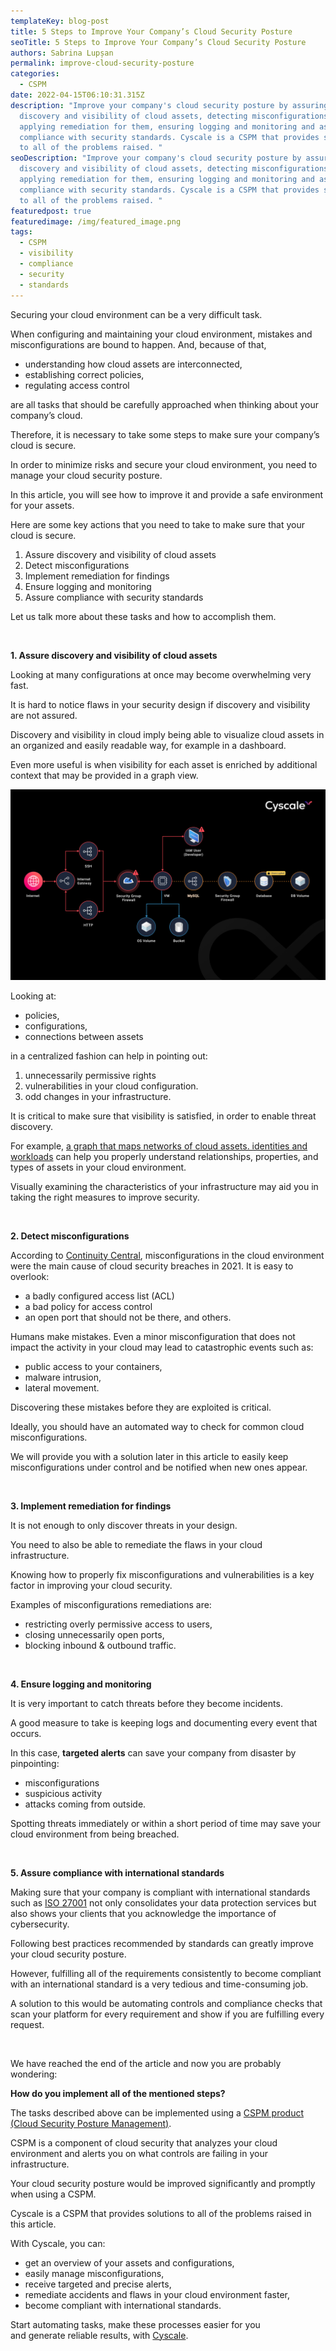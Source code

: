 ```yaml
---
templateKey: blog-post
title: 5 Steps to Improve Your Company’s Cloud Security Posture
seoTitle: 5 Steps to Improve Your Company’s Cloud Security Posture
authors: Sabrina Lupșan
permalink: improve-cloud-security-posture
categories:
  - CSPM
date: 2022-04-15T06:10:31.315Z
description: "Improve your company's cloud security posture by assuring
  discovery and visibility of cloud assets, detecting misconfigurations and
  applying remediation for them, ensuring logging and monitoring and assuring
  compliance with security standards. Cyscale is a CSPM that provides solutions
  to all of the problems raised. "
seoDescription: "Improve your company's cloud security posture by assuring
  discovery and visibility of cloud assets, detecting misconfigurations and
  applying remediation for them, ensuring logging and monitoring and assuring
  compliance with security standards. Cyscale is a CSPM that provides solutions
  to all of the problems raised. "
featuredpost: true
featuredimage: /img/featured_image.png
tags:
  - CSPM
  - visibility
  - compliance
  - security
  - standards
---
```

<!--StartFragment-->

Securing your cloud environment can be a very difficult task.  

When configuring and maintaining your cloud environment, mistakes and misconfigurations are bound to happen. And, because of that, 

* understanding how cloud assets are interconnected, 
* establishing correct policies, 
* regulating access control 

are all tasks that should be carefully approached when thinking about your company’s cloud. 

Therefore, it is necessary to take some steps to make sure your company’s cloud is secure. 

In order to minimize risks and secure your cloud environment, you need to manage your cloud security posture.  

In this article, you will see how to improve it and provide a safe environment for your assets. 

Here are some key actions that you need to take to make sure that your cloud is secure. 

1. Assure discovery and visibility of cloud assets 
2. Detect misconfigurations  
3. Implement remediation for findings 
4. Ensure logging and monitoring 
5. Assure compliance with security standards 

Let us talk more about these tasks and how to accomplish them. 

<br/>

**1. Assure discovery and visibility of cloud assets** 

Looking at many configurations at once may become overwhelming very fast. 

It is hard to notice flaws in your security design if discovery and visibility are not assured. 

Discovery and visibility in cloud imply being able to visualize cloud assets in an organized and easily readable way, for example in a dashboard.  

Even more useful is when visibility for each asset is enriched by additional context that may be provided in a graph view.

![A graph from the Cyscale application.](/img/graph_image.png "The Cyscale Security Knowledge Graph™")

Looking at: 

* policies, 
* configurations, 
* connections between assets 

in a centralized fashion can help in pointing out: 

1. unnecessarily permissive rights 
2. vulnerabilities in your cloud configuration.  
3. odd changes in your infrastructure. 

It is critical to make sure that visibility is satisfied, in order to enable threat discovery. 

For example, [a graph that maps networks of cloud assets. identities and workloads](https://cyscale.com/products/security-knowledge-graph/) can help you properly understand relationships, properties, and types of assets in your cloud environment. 

Visually examining the characteristics of your infrastructure may aid you in taking the right measures to improve security. 

<br/>

**2. Detect misconfigurations** 

According to [Continuity Central](https://www.continuitycentral.com/index.php/news/technology/7117-misconfiguration-was-the-number-one-cause-of-cloud-security-incidents-in-2021), misconfigurations in the cloud environment were the main cause of cloud security breaches in 2021. It is easy to overlook: 

* a badly configured access list (ACL) 
* a bad policy for access control 
* an open port that should not be there, and others. 

Humans make mistakes. Even a minor misconfiguration that does not impact the activity in your cloud may lead to catastrophic events such as: 

* public access to your containers, 
* malware intrusion, 
* lateral movement.  

Discovering these mistakes before they are exploited is critical.  

Ideally, you should have an automated way to check for common cloud misconfigurations. 

We will provide you with a solution later in this article to easily keep misconfigurations under control and be notified when new ones appear. 

<br/>

**3. Implement remediation for findings** 

It is not enough to only discover threats in your design. 

You need to also be able to remediate the flaws in your cloud infrastructure.  

Knowing how to properly fix misconfigurations and vulnerabilities is a key factor in improving your cloud security. 

Examples of misconfigurations remediations are: 

* restricting overly permissive access to users, 
* closing unnecessarily open ports, 
* blocking inbound & outbound traffic. 

<br/>

**4. Ensure logging and monitoring** 

It is very important to catch threats before they become incidents.  

A good measure to take is keeping logs and documenting every event that occurs. 

In this case, **targeted alerts** can save your company from disaster by pinpointing: 

* misconfigurations 
* suspicious activity 
* attacks coming from outside.  

Spotting threats immediately or within a short period of time may save your cloud environment from being breached. 

<br/>

**5. Assure compliance with international standards** 

Making sure that your company is compliant with international standards such as [ISO 27001](https://cyscale.com/blog/ISO-27001-certification-standard-policies-procedures/) not only consolidates your data protection services but also shows your clients that you acknowledge the importance of cybersecurity. 

Following best practices recommended by standards can greatly improve your cloud security posture. 

However, fulfilling all of the requirements consistently to become compliant with an international standard is a very tedious and time-consuming job. 

A solution to this would be automating controls and compliance checks that scan your platform for every requirement and show if you are fulfilling every request. 

<br/>

We have reached the end of the article and now you are probably wondering: 

**How do you implement all of the mentioned steps?** 

The tasks described above can be implemented using a [CSPM product (Cloud Security Posture Management)](https://cyscale.com/products/cloud-security-posture-management/).  

CSPM is a component of cloud security that analyzes your cloud environment and alerts you on what controls are failing in your infrastructure. 

Your cloud security posture would be improved significantly and promptly when using a CSPM.  

Cyscale is a CSPM that provides solutions to all of the problems raised in this article. 

With Cyscale, you can: 

* get an overview of your assets and configurations, 
* easily manage misconfigurations, 
* receive targeted and precise alerts, 
* remediate accidents and flaws in your cloud environment faster, 
* become compliant with international standards. 

Start automating tasks, make these processes easier for you and generate reliable results, with [Cyscale](https://cyscale.com/). 

<!--EndFragment-->